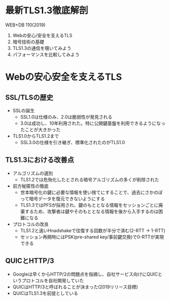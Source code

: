 # 最新TLS1.3徹底解剖
WEB+DB 110(2019)
1. Webの安心/安全を支えるTLS
2. 暗号技術の基礎
3. TLS1.3の通信を覗いてみよう
4. パフォーマンスを比較してみよう

# Webの安心安全を支えるTLS
## SSL/TLSの歴史
- SSLの誕生
    - SSL1.0は仕様のみ、2.0は脆弱性が発見される
    - 3.0は成功し、10年利用された。特に公開鍵基盤を利用できるようになったことが大きかった
- TLS1.0からTLS1.2まで
    - SSL3.0の仕様を引き継ぎ、標準化されたのがTLS1.0

## TLS1.3における改善点
- アルゴリズムの選別
    - TLS1.2では危殆化したとされる暗号アルゴリズムの多くが削除された
- 前方秘匿性の徹底
    - 世本暗号化の鍵に必要な情報を使い捨てにすることで、過去にさかのぼって暗号データを復元できないようにする
    - TLS1.3ではPFSが採用され、鍵のもととなる情報をセッションごとに廃棄するため、攻撃者は鍵やそのもととなる情報を後から入手するのは困難になる
- プロトコルの改良
  - TLS1.2と違いHnadshakeで往復する回数が半分で済む(2-RTT -> 1-RTT)
  - セッション再開時にはPSK(pre-shared key/事前鍵交換)で0-RTTが実現できる

## QUICとHTTP/3
- Googleは早くからHTTP/2の問題点を指摘し、自社サービス向けにQUICというプロトコルを自社開発していた
- QUICはHTTP/3と呼ばれることが決まった(2019リリース目標)
- QUICはTLS1.3を前提としている

